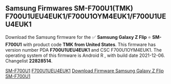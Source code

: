 <h2>Samsung Firmwares SM-F700U1(TMK) F700U1UEU4EUK1/F700U1OYM4EUK1/F700U1UEU4EUK1</h2>
Download the Samsung firmware for the ✅ <strong>Samsung Galaxy Z Flip </strong> ⭐ <strong>SM-F700U1</strong> with product code <strong>TMK</strong> <strong> from United States</strong>. This firmware has version number PDA <strong>F700U1UEU4EUK1</strong> and CSC F700U1OYM4EUK1. The operating system of this firmware is Android R , with build date 2021-12-06. Changelist <strong>22828514</strong>.


[SM-F700U1](https://samfirm.shop/samsung/model/SM-F700U1)
[F700U1UEU4EUK1](https://samfirm.shop/samsung/pda/F700U1UEU4EUK1)
[Download Firmware Samsung Galaxy Z Flip SM-F700U1](https://samfirm.shop/samsung/firmware/480416)

